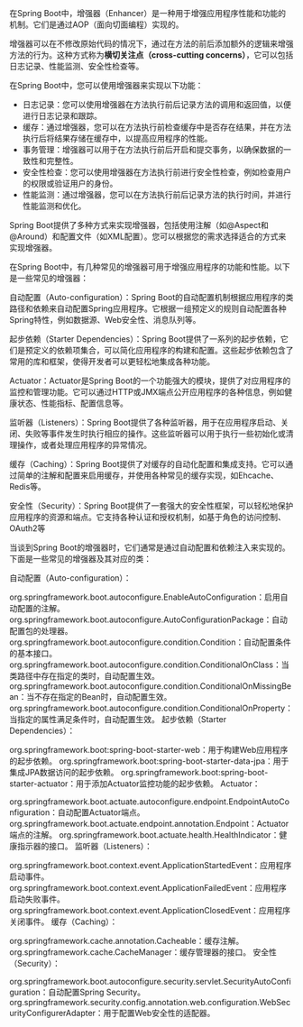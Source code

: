 在Spring Boot中，增强器（Enhancer）是一种用于增强应用程序性能和功能的机制。它们是通过AOP（面向切面编程）实现的。

增强器可以在不修改原始代码的情况下，通过在方法的前后添加额外的逻辑来增强方法的行为。这种方式称为**横切关注点（cross-cutting concerns）**，它可以包括日志记录、性能监测、安全性检查等。

在Spring Boot中，您可以使用增强器来实现以下功能：

* 日志记录：您可以使用增强器在方法执行前后记录方法的调用和返回值，以便进行日志记录和跟踪。
* 缓存：通过增强器，您可以在方法执行前检查缓存中是否存在结果，并在方法执行后将结果存储在缓存中，以提高应用程序的性能。
* 事务管理：增强器可以用于在方法执行前后开启和提交事务，以确保数据的一致性和完整性。
* 安全性检查：您可以使用增强器在方法执行前进行安全性检查，例如检查用户的权限或验证用户的身份。
* 性能监测：通过增强器，您可以在方法执行前后记录方法的执行时间，并进行性能监测和优化。

Spring Boot提供了多种方式来实现增强器，包括使用注解（如@Aspect和@Around）和配置文件（如XML配置）。您可以根据您的需求选择适合的方式来实现增强器。


在Spring Boot中，有几种常见的增强器可用于增强应用程序的功能和性能。以下是一些常见的增强器：

自动配置（Auto-configuration）：Spring Boot的自动配置机制根据应用程序的类路径和依赖来自动配置Spring应用程序。它根据一组预定义的规则自动配置各种Spring特性，例如数据源、Web安全性、消息队列等。

起步依赖（Starter Dependencies）：Spring Boot提供了一系列的起步依赖，它们是预定义的依赖项集合，可以简化应用程序的构建和配置。这些起步依赖包含了常用的库和框架，使得开发者可以更轻松地集成各种功能。

Actuator：Actuator是Spring Boot的一个功能强大的模块，提供了对应用程序的监控和管理功能。它可以通过HTTP或JMX端点公开应用程序的各种信息，例如健康状态、性能指标、配置信息等。

监听器（Listeners）：Spring Boot提供了各种监听器，用于在应用程序启动、关闭、失败等事件发生时执行相应的操作。这些监听器可以用于执行一些初始化或清理操作，或者处理应用程序的异常情况。

缓存（Caching）：Spring Boot提供了对缓存的自动化配置和集成支持。它可以通过简单的注解和配置来启用缓存，并使用各种常见的缓存实现，如Ehcache、Redis等。

安全性（Security）：Spring Boot提供了一套强大的安全性框架，可以轻松地保护应用程序的资源和端点。它支持各种认证和授权机制，如基于角色的访问控制、OAuth2等

当谈到Spring Boot的增强器时，它们通常是通过自动配置和依赖注入来实现的。下面是一些常见的增强器及其对应的类：

自动配置（Auto-configuration）：

org.springframework.boot.autoconfigure.EnableAutoConfiguration：启用自动配置的注解。
org.springframework.boot.autoconfigure.AutoConfigurationPackage：自动配置包的处理器。
org.springframework.boot.autoconfigure.condition.Condition：自动配置条件的基本接口。
org.springframework.boot.autoconfigure.condition.ConditionalOnClass：当类路径中存在指定的类时，自动配置生效。
org.springframework.boot.autoconfigure.condition.ConditionalOnMissingBean：当不存在指定的Bean时，自动配置生效。
org.springframework.boot.autoconfigure.condition.ConditionalOnProperty：当指定的属性满足条件时，自动配置生效。
起步依赖（Starter Dependencies）：

org.springframework.boot:spring-boot-starter-web：用于构建Web应用程序的起步依赖。
org.springframework.boot:spring-boot-starter-data-jpa：用于集成JPA数据访问的起步依赖。
org.springframework.boot:spring-boot-starter-actuator：用于添加Actuator监控功能的起步依赖。
Actuator：

org.springframework.boot.actuate.autoconfigure.endpoint.EndpointAutoConfiguration：自动配置Actuator端点。
org.springframework.boot.actuate.endpoint.annotation.Endpoint：Actuator端点的注解。
org.springframework.boot.actuate.health.HealthIndicator：健康指示器的接口。
监听器（Listeners）：

org.springframework.boot.context.event.ApplicationStartedEvent：应用程序启动事件。
org.springframework.boot.context.event.ApplicationFailedEvent：应用程序启动失败事件。
org.springframework.boot.context.event.ApplicationClosedEvent：应用程序关闭事件。
缓存（Caching）：

org.springframework.cache.annotation.Cacheable：缓存注解。
org.springframework.cache.CacheManager：缓存管理器的接口。
安全性（Security）：

org.springframework.boot.autoconfigure.security.servlet.SecurityAutoConfiguration：自动配置Spring Security。
org.springframework.security.config.annotation.web.configuration.WebSecurityConfigurerAdapter：用于配置Web安全性的适配器。
